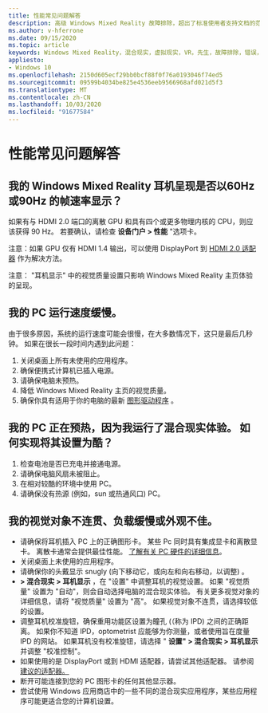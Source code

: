 ```yaml
---
title: 性能常见问题解答
description: 高级 Windows Mixed Reality 故障排除，超出了标准使用者支持文档的范围。
ms.author: v-hferrone
ms.date: 09/15/2020
ms.topic: article
keywords: Windows Mixed Reality，混合现实，虚拟现实，VR，先生，故障排除，错误，帮助，支持，性能
appliesto:
- Windows 10
ms.openlocfilehash: 2150d605ecf29bb0bcf88f0f76a0193046f74ed5
ms.sourcegitcommit: 09599b4034be825e4536eeb9566968afd021d5f3
ms.translationtype: MT
ms.contentlocale: zh-CN
ms.lasthandoff: 10/03/2020
ms.locfileid: "91677584"
---
```

# <a name="performance-faqs"></a>性能常见问题解答

## <a name="is-my-windows-mixed-reality-headset-rendering-at-60hz-or-90hz-framerate"></a>我的 Windows Mixed Reality 耳机呈现是否以60Hz 或90Hz 的帧速率显示？

如果有与 HDMI 2.0 端口的离散 GPU 和具有四个或更多物理内核的 CPU，则应该获得 90 Hz。 若要确认，请检查 **设备门户 > 性能** "选项卡。 

注意：如果 GPU 仅有 HDMI 1.4 输出，可以使用 DisplayPort 到 [HDMI 2.0 适配器](recommended-adapters-for-windows-mixed-reality-capable-pcs.md) 作为解决方法。 

注意： "耳机显示" 中的视觉质量设置只影响 Windows Mixed Reality 主页体验的呈现。

## <a name="my-pc-is-running-slowly"></a>我的 PC 运行速度缓慢。

由于很多原因，系统的运行速度可能会很慢，在大多数情况下，这只是最后几秒钟。 如果在很长一段时间内遇到此问题：
1. 关闭桌面上所有未使用的应用程序。
2. 确保便携式计算机已插入电源。
3. 请确保电脑未预热。
4. 降低 Windows Mixed Reality 主页的视觉质量。
5. 确保你具有适用于你的电脑的最新 [图形驱动程序](other-questions.md#my-graphics-driver-isnt-supported-im-getting-graphics-driver-failure-errors) 。

## <a name="my-pc-is-warming-up-as-i-run-the-mixed-reality-experiences-how-do-i-keep-it-cool"></a>我的 PC 正在预热，因为我运行了混合现实体验。 如何实现将其设置为酷？

1. 检查电池是否已充电并接通电源。
2. 请确保电脑风扇未被阻止。
3. 在相对较酷的环境中使用 PC。
4. 请确保没有热源 (例如，sun 或热通风口) PC。

## <a name="my-visuals-are-choppy-load-slowly-or-dont-look-good"></a>我的视觉对象不连贯、负载缓慢或外观不佳。
* 请确保将耳机插入 PC 上的正确图形卡。 某些 Pc 同时具有集成显卡和离散显卡。 离散卡通常会提供最佳性能。 [了解有关 PC 硬件的详细信息](https://support.microsoft.com/en-us/help/4039260/windows-10-mixed-reality-pc-hardware-guidelines)。
* 关闭桌面上未使用的应用程序。
* 请确保你的头戴显示 snugly (向下移动它，或向左和向右移动，以调整) 。
* **> 混合现实 > 耳机显示** ，在 "设置" 中调整耳机的视觉设置。 如果 "视觉质量" 设置为 "自动"，则会自动选择电脑的混合现实体验。 有关更多视觉对象的详细信息，请将 "视觉质量" 设置为 "高"。 如果视觉对象不连贯，请选择较低的设置。
* 调整耳机校准旋钮，确保重用功能区设置为瞳孔 (（称为 IPD) 之间的正确距离。 如果你不知道 IPD，optometrist 应能够为你测量，或者使用旨在度量 IPD 的网站。 如果耳机没有校准旋钮，请选择 " **设置" > 混合现实 > 耳机显示** 并调整 "校准控制"。
* 如果使用的是 DisplayPort 或到 HDMI 适配器，请尝试其他适配器。 请参阅 [建议的适配器。](recommended-adapters-for-windows-mixed-reality-capable-pcs.md)
* 断开可能连接到您的 PC 图形卡的任何其他显示器。
* 尝试使用 Windows 应用商店中的一些不同的混合现实应用程序，某些应用程序可能更适合您的计算机设置。
